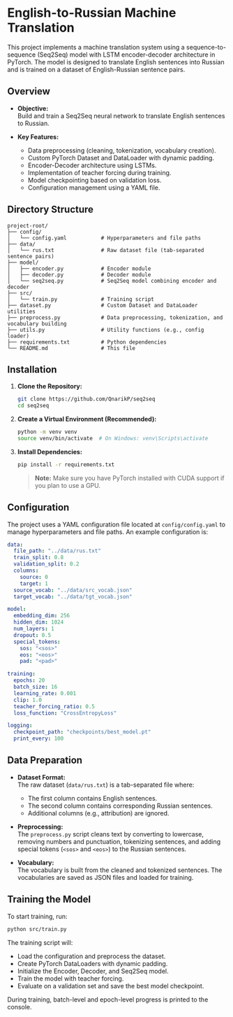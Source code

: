 # English-to-Russian Machine Translation

This project implements a machine translation system using a sequence-to-sequence (Seq2Seq) model with LSTM encoder-decoder architecture in PyTorch. The model is designed to translate English sentences into Russian and is trained on a dataset of English-Russian sentence pairs.

## Overview

- **Objective:**  
  Build and train a Seq2Seq neural network to translate English sentences to Russian.

- **Key Features:**  
  - Data preprocessing (cleaning, tokenization, vocabulary creation).
  - Custom PyTorch Dataset and DataLoader with dynamic padding.
  - Encoder-Decoder architecture using LSTMs.
  - Implementation of teacher forcing during training.
  - Model checkpointing based on validation loss.
  - Configuration management using a YAML file.

## Directory Structure

```plaintext
project-root/
├── config/
│   └── config.yaml           # Hyperparameters and file paths
├── data/
│   └── rus.txt               # Raw dataset file (tab-separated sentence pairs)
├── model/
│   ├── encoder.py            # Encoder module
│   ├── decoder.py            # Decoder module
│   └── seq2seq.py            # Seq2Seq model combining encoder and decoder
├── src/
│   └── train.py              # Training script
├── dataset.py                # Custom Dataset and DataLoader utilities
├── preprocess.py             # Data preprocessing, tokenization, and vocabulary building
├── utils.py                  # Utility functions (e.g., config loader)
├── requirements.txt          # Python dependencies
└── README.md                 # This file
```

## Installation

1. **Clone the Repository:**

   ```bash
   git clone https://github.com/QnarikP/seq2seq
   cd seq2seq
   ```

2. **Create a Virtual Environment (Recommended):**

   ```bash
   python -m venv venv
   source venv/bin/activate  # On Windows: venv\Scripts\activate
   ```

3. **Install Dependencies:**

   ```bash
   pip install -r requirements.txt
   ```

   > **Note:** Make sure you have PyTorch installed with CUDA support if you plan to use a GPU.

## Configuration

The project uses a YAML configuration file located at `config/config.yaml` to manage hyperparameters and file paths. An example configuration is:

```yaml
data:
  file_path: "../data/rus.txt"
  train_split: 0.8
  validation_split: 0.2
  columns:
    source: 0
    target: 1
  source_vocab: "../data/src_vocab.json"
  target_vocab: "../data/tgt_vocab.json"

model:
  embedding_dim: 256
  hidden_dim: 1024
  num_layers: 1
  dropout: 0.5
  special_tokens:
    sos: "<sos>"
    eos: "<eos>"
    pad: "<pad>"

training:
  epochs: 20
  batch_size: 16
  learning_rate: 0.001
  clip: 1.0
  teacher_forcing_ratio: 0.5
  loss_function: "CrossEntropyLoss"

logging:
  checkpoint_path: "checkpoints/best_model.pt"
  print_every: 100
```

## Data Preparation

- **Dataset Format:**  
  The raw dataset (`data/rus.txt`) is a tab-separated file where:
  - The first column contains English sentences.
  - The second column contains corresponding Russian sentences.
  - Additional columns (e.g., attribution) are ignored.

- **Preprocessing:**  
  The `preprocess.py` script cleans text by converting to lowercase, removing numbers and punctuation, tokenizing sentences, and adding special tokens (`<sos>` and `<eos>`) to the Russian sentences.

- **Vocabulary:**  
  The vocabulary is built from the cleaned and tokenized sentences. The vocabularies are saved as JSON files and loaded for training.

## Training the Model

To start training, run:

```bash
python src/train.py
```

The training script will:
- Load the configuration and preprocess the dataset.
- Create PyTorch DataLoaders with dynamic padding.
- Initialize the Encoder, Decoder, and Seq2Seq model.
- Train the model with teacher forcing.
- Evaluate on a validation set and save the best model checkpoint.

During training, batch-level and epoch-level progress is printed to the console.